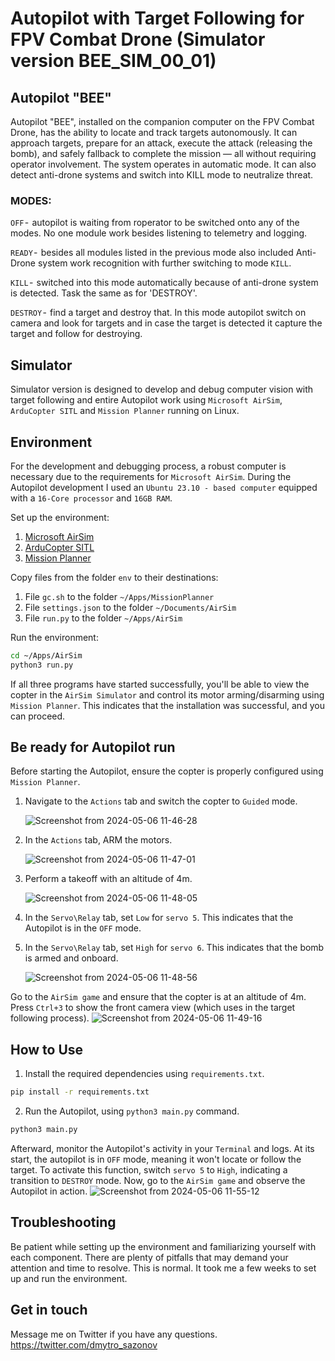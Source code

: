 # Autopilot with Target Following for FPV Combat Drone (Simulator version BEE_SIM_00_01)

## Autopilot "BEE"
Autopilot "BEE", installed on the companion computer on the FPV Combat Drone, has the ability to locate and track targets autonomously. It can approach targets, prepare for an attack, execute the attack (releasing the bomb), and safely fallback to complete the mission — all without requiring operator involvement. The system operates in automatic mode. It can also detect anti-drone systems and switch into KILL mode to neutralize threat.

### MODES:
`OFF` -  autopilot is waiting from roperator to be switched onto any of the modes. No one module work besides listening to telemetry and logging.

`READY` -  besides all modules listed in the previous mode also included Anti-Drone system work recognition with further switching to mode `KILL`.

`KILL` -  switched into this mode automatically because of anti-drone system is detected. Task the same as for 'DESTROY'.

`DESTROY` -  find a target and destroy that. In this mode autopilot switch on camera and look for targets and in case the target is detected it capture the target and follow for destroying.

## Simulator
Simulator version is designed to develop and debug computer vision with target following and entire Autopilot work using `Microsoft AirSim`, `ArduCopter SITL` and `Mission Planner` running on Linux.

## Environment
For the development and debugging process, a robust computer is necessary due to the requirements for `Microsoft AirSim`. During the Autopilot development I used an `Ubuntu 23.10 - based computer` equipped with a `16-Core processor` and `16GB RAM`.

Set up the environment:
1. [Microsoft AirSim](https://github.com/Microsoft/AirSim/releases)
2. [ArduCopter SITL](https://ardupilot.org/dev/docs/sitl-with-airsim.html)
3. [Mission Planner](https://ardupilot.org/planner/)

Copy files from the folder `env` to their destinations:
1. File `gc.sh` to the folder `~/Apps/MissionPlanner`
2. File `settings.json` to the folder `~/Documents/AirSim`
3. File `run.py` to the folder `~/Apps/AirSim`

Run the environment:
```bash
cd ~/Apps/AirSim
python3 run.py
```
If all three programs have started successfully, you'll be able to view the copter in the `AirSim Simulator` and control its motor arming/disarming using `Mission Planner`. This indicates that the installation was successful, and you can proceed.

## Be ready for Autopilot run
Before starting the Autopilot, ensure the copter is properly configured using `Mission Planner`.
1. Navigate to the `Actions` tab and switch the copter to `Guided` mode.
   
   ![Screenshot from 2024-05-06 11-46-28](https://github.com/under0tech/autopilot_bee_sim/assets/113665703/ec2b4476-35bf-419d-b463-8e1526cbc84c)
3. In the `Actions` tab, ARM the motors.
   
   ![Screenshot from 2024-05-06 11-47-01](https://github.com/under0tech/autopilot_bee_sim/assets/113665703/b3d4dd8d-4cf5-4fec-a571-c44a43caf103)
5. Perform a takeoff with an altitude of 4m.
   
   ![Screenshot from 2024-05-06 11-48-05](https://github.com/under0tech/autopilot_bee_sim/assets/113665703/81bf43a9-963e-4319-b7bb-4ffb0da1a235)
7. In the `Servo\Relay` tab, set `Low` for `servo 5`. This indicates that the Autopilot is in the `OFF` mode.
8. In the `Servo\Relay` tab, set `High` for `servo 6`. This indicates that the bomb is armed and onboard.
   
   ![Screenshot from 2024-05-06 11-48-56](https://github.com/under0tech/autopilot_bee_sim/assets/113665703/be43d232-9b9d-416c-9cde-70e032eff1ed)

Go to the `AirSim game` and ensure that the copter is at an altitude of 4m. Press `Ctrl+3` to show the front camera view (which uses in the target following process).
![Screenshot from 2024-05-06 11-49-16](https://github.com/under0tech/autopilot_bee_sim/assets/113665703/04d3a434-f111-4972-864e-43c8b763eb5d)

## How to Use
1. Install the required dependencies using `requirements.txt`.
```bash
pip install -r requirements.txt
```
2. Run the Autopilot, using `python3 main.py` command.
```bash
python3 main.py
```
Afterward, monitor the Autopilot's activity in your `Terminal` and logs. At its start, the autopilot is in `OFF` mode, meaning it won't locate or follow the target. To activate this function, switch `servo 5` to `High`, indicating a transition to `DESTROY` mode. Now, go to the `AirSim game` and observe the Autopilot in action.
![Screenshot from 2024-05-06 11-55-12](https://github.com/under0tech/autopilot_bee_sim/assets/113665703/6818e8d3-b7ea-40a1-bfdd-37df8ec793d0)

## Troubleshooting
Be patient while setting up the environment and familiarizing yourself with each component. There are plenty of pitfalls that may demand your attention and time to resolve. This is normal. It took me a few weeks to set up and run the environment.

## Get in touch
Message me on Twitter if you have any questions.
https://twitter.com/dmytro_sazonov
